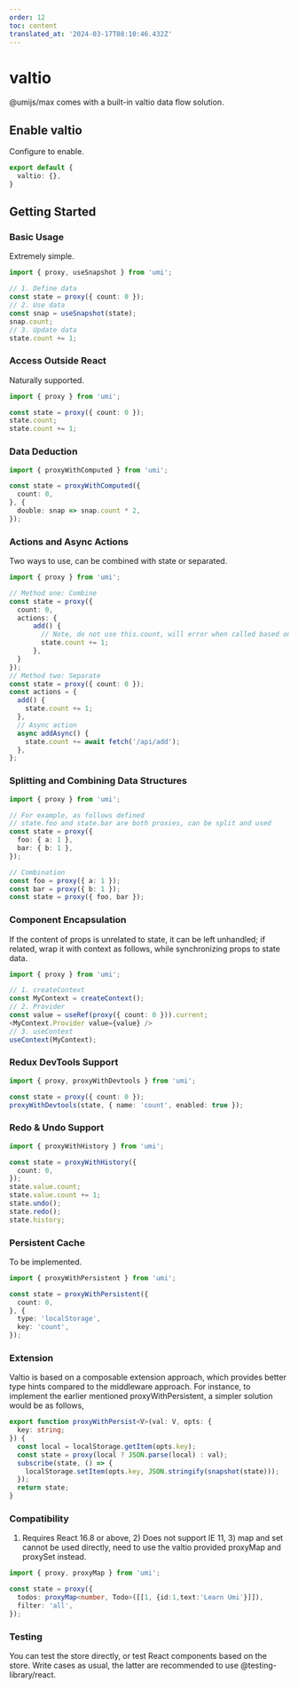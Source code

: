 ```yaml
---
order: 12
toc: content
translated_at: '2024-03-17T08:10:46.432Z'
---
```


# valtio

@umijs/max comes with a built-in valtio data flow solution.

## Enable valtio

Configure to enable.

```ts
export default {
  valtio: {},
}
```

## Getting Started

### Basic Usage

Extremely simple.

```ts
import { proxy, useSnapshot } from 'umi';

// 1. Define data
const state = proxy({ count: 0 });
// 2. Use data
const snap = useSnapshot(state);
snap.count;
// 3. Update data
state.count += 1;
```

### Access Outside React

Naturally supported.

```ts
import { proxy } from 'umi';

const state = proxy({ count: 0 });
state.count;
state.count += 1;
```

### Data Deduction

```ts
import { proxyWithComputed } from 'umi';

const state = proxyWithComputed({
  count: 0,
}, {
  double: snap => snap.count * 2,
});
```

### Actions and Async Actions

Two ways to use, can be combined with state or separated.

```ts
import { proxy } from 'umi';

// Method one: Combine
const state = proxy({
  count: 0,
  actions: {
	  add() {
	    // Note, do not use this.count, will error when called based on snap
	    state.count += 1;
	  },
  }
});
// Method two: Separate
const state = proxy({ count: 0 });
const actions = {
  add() {
    state.count += 1;
  },
  // Async action
  async addAsync() {
    state.count += await fetch('/api/add');
  },
};
```

### Splitting and Combining Data Structures

```ts
import { proxy } from 'umi';

// For example, as follows defined
// state.foo and state.bar are both proxies, can be split and used
const state = proxy({
  foo: { a: 1 },
  bar: { b: 1 },
});

// Combination
const foo = proxy({ a: 1 });
const bar = proxy({ b: 1 });
const state = proxy({ foo, bar });
```

### Component Encapsulation

If the content of props is unrelated to state, it can be left unhandled; if related, wrap it with context as follows, while synchronizing props to state data.

```ts
import { proxy } from 'umi';

// 1. createContext
const MyContext = createContext();
// 2. Provider
const value = useRef(proxy({ count: 0 })).current;
<MyContext.Provider value={value} />
// 3. useContext
useContext(MyContext);
```

### Redux DevTools Support

```ts
import { proxy, proxyWithDevtools } from 'umi';

const state = proxy({ count: 0 });
proxyWithDevtools(state, { name: 'count', enabled: true });
```

### Redo & Undo Support

```ts
import { proxyWithHistory } from 'umi';

const state = proxyWithHistory({
  count: 0,
});
state.value.count;
state.value.count += 1;
state.undo();
state.redo();
state.history;
```

### Persistent Cache

To be implemented.

```ts
import { proxyWithPersistent } from 'umi';

const state = proxyWithPersistent({
  count: 0,
}, {
  type: 'localStorage',
  key: 'count',
});
```

### Extension

Valtio is based on a composable extension approach, which provides better type hints compared to the middleware approach. For instance, to implement the earlier mentioned proxyWithPersistent, a simpler solution would be as follows,

```ts
export function proxyWithPersist<V>(val: V, opts: {  
  key: string;  
}) {  
  const local = localStorage.getItem(opts.key);  
  const state = proxy(local ? JSON.parse(local) : val);  
  subscribe(state, () => {  
    localStorage.setItem(opts.key, JSON.stringify(snapshot(state)));  
  });
  return state;  
}
```

### Compatibility

1) Requires React 16.8 or above, 2) Does not support IE 11, 3) map and set cannot be used directly, need to use the valtio provided proxyMap and proxySet instead.

```ts
import { proxy, proxyMap } from 'umi';

const state = proxy({
  todos: proxyMap<number, Todo>([[1, {id:1,text:'Learn Umi'}]]),
  filter: 'all',
});
```

### Testing

You can test the store directly, or test React components based on the store. Write cases as usual, the latter are recommended to use @testing-library/react.
